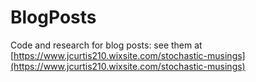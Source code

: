 # BlogPosts
Code and research for blog posts: see them at [https://www.jcurtis210.wixsite.com/stochastic-musings](https://www.jcurtis210.wixsite.com/stochastic-musings)

